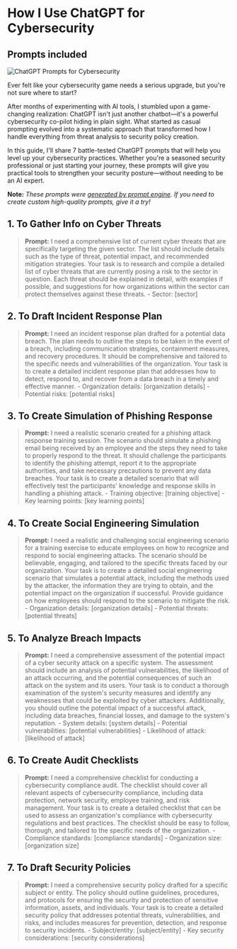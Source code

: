 # How I Use ChatGPT for Cybersecurity
## Prompts included

![ChatGPT Prompts for Cybersecurity](https://cdn.sanity.io/images/zc1yyogj/production/ed8e7eaaad8f1e9ba641aa97dd0d4acc655656c0-1200x630.png?w=1200&q=100)

Ever felt like your cybersecurity game needs a serious upgrade, but you're not sure where to start?

After months of experimenting with AI tools, I stumbled upon a game-changing realization: ChatGPT isn't just another chatbot—it's a powerful cybersecurity co-pilot hiding in plain sight. What started as casual prompting evolved into a systematic approach that transformed how I handle everything from threat analysis to security policy creation.

In this guide, I'll share 7 battle-tested ChatGPT prompts that will help you level up your cybersecurity practices. Whether you're a seasoned security professional or just starting your journey, these prompts will give you practical tools to strengthen your security posture—without needing to be an AI expert.

**Note:** *These prompts were [generated by prompt engine](https://www.promptengine.cc). If you need to create custom high-quality prompts, give it a try!*

## 1. To Gather Info on Cyber Threats

> **Prompt:** I need a comprehensive list of current cyber threats that are specifically targeting the given sector. The list should include details such as the type of threat, potential impact, and recommended mitigation strategies. Your task is to research and compile a detailed list of cyber threats that are currently posing a risk to the sector in question. Each threat should be explained in detail, with examples if possible, and suggestions for how organizations within the sector can protect themselves against these threats. - Sector: [sector]

## 2. To Draft Incident Response Plan

> **Prompt:** I need an incident response plan drafted for a potential data breach. The plan needs to outline the steps to be taken in the event of a breach, including communication strategies, containment measures, and recovery procedures. It should be comprehensive and tailored to the specific needs and vulnerabilities of the organization. Your task is to create a detailed incident response plan that addresses how to detect, respond to, and recover from a data breach in a timely and effective manner. - Organization details: [organization details] - Potential risks: [potential risks]

## 3. To Create Simulation of Phishing Response

> **Prompt:** I need a realistic scenario created for a phishing attack response training session. The scenario should simulate a phishing email being received by an employee and the steps they need to take to properly respond to the threat. It should challenge the participants to identify the phishing attempt, report it to the appropriate authorities, and take necessary precautions to prevent any data breaches. Your task is to create a detailed scenario that will effectively test the participants' knowledge and response skills in handling a phishing attack. - Training objective: [training objective] - Key learning points: [key learning points]

## 4. To Create Social Engineering Simulation

> **Prompt:** I need a realistic and challenging social engineering scenario for a training exercise to educate employees on how to recognize and respond to social engineering attacks. The scenario should be believable, engaging, and tailored to the specific threats faced by our organization. Your task is to create a detailed social engineering scenario that simulates a potential attack, including the methods used by the attacker, the information they are trying to obtain, and the potential impact on the organization if successful. Provide guidance on how employees should respond to the scenario to mitigate the risk. - Organization details: [organization details] - Potential threats: [potential threats]

## 5. To Analyze Breach Impacts

> **Prompt:** I need a comprehensive assessment of the potential impact of a cyber security attack on a specific system. The assessment should include an analysis of potential vulnerabilities, the likelihood of an attack occurring, and the potential consequences of such an attack on the system and its users. Your task is to conduct a thorough examination of the system's security measures and identify any weaknesses that could be exploited by cyber attackers. Additionally, you should outline the potential impact of a successful attack, including data breaches, financial losses, and damage to the system's reputation. - System details: [system details] - Potential vulnerabilities: [potential vulnerabilities] - Likelihood of attack: [likelihood of attack]

## 6. To Create Audit Checklists

> **Prompt:** I need a comprehensive checklist for conducting a cybersecurity compliance audit. The checklist should cover all relevant aspects of cybersecurity compliance, including data protection, network security, employee training, and risk management. Your task is to create a detailed checklist that can be used to assess an organization's compliance with cybersecurity regulations and best practices. The checklist should be easy to follow, thorough, and tailored to the specific needs of the organization. - Compliance standards: [compliance standards] - Organization size: [organization size]

## 7. To Draft Security Policies

> **Prompt:** I need a comprehensive security policy drafted for a specific subject or entity. The policy should outline guidelines, procedures, and protocols for ensuring the security and protection of sensitive information, assets, and individuals. Your task is to create a detailed security policy that addresses potential threats, vulnerabilities, and risks, and includes measures for prevention, detection, and response to security incidents. - Subject/entity: [subject/entity] - Key security considerations: [security considerations]